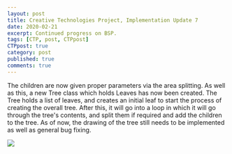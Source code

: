 ```yaml
---
layout: post
title: Creative Technologies Project, Implementation Update 7
date: 2020-02-21
excerpt: Continued progress on BSP.
tags: [CTP, post, CTPpost]
CTPpost: true
category: post
published: true
comments: true
---
```

The children are now given proper parameters via the area splitting. As well as this, a new Tree class which holds Leaves has now been created. The Tree holds a list of leaves, and creates an initial leaf to start the process of creating the overall tree. After this, it will go into a loop in which it will go through the tree's contents, and split them if required and add the children to the tree. As of now, the drawing of the tree still needs to be implemented as well as general bug fixing.

<a href="https://i.imgur.com/cyonZmv.png"><img src="https://i.imgur.com/cyonZmv.png"></a>
